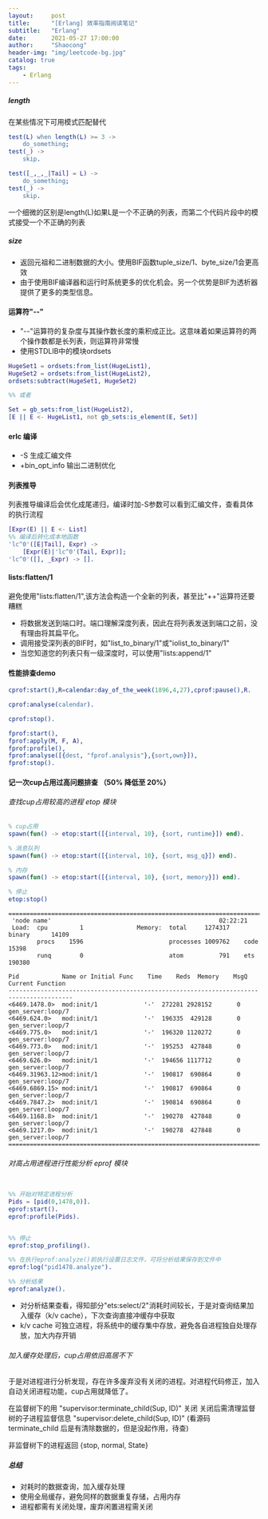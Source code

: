 ```yaml
---
layout:     post
title:      "[Erlang] 效率指南阅读笔记"
subtitle:   "Erlang"
date:       2021-05-27 17:00:00
author:     "Shaocong"
header-img: "img/leetcode-bg.jpg"
catalog: true
tags:
    - Erlang
---
```


##### length
在某些情况下可用模式匹配替代
```erlang
test(L) when length(L) >= 3 ->
    do_something;
test(_) ->
    skip.
```
```erlang
test([_,_,_|Tail] = L) ->
    do_something;
test(_) ->
    skip.
```
一个细微的区别是length(L)如果L是一个不正确的列表，而第二个代码片段中的模式接受一个不正确的列表

##### size
* 返回元祖和二进制数据的大小。使用BIF函数tuple_size/1、byte_size/1会更高效
* 由于使用BIF编译器和运行时系统更多的优化机会。另一个优势是BIF为透析器提供了更多的类型信息。

#### 运算符"--"
* "--"运算符的复杂度与其操作数长度的乘积成正比。这意味着如果运算符的两个操作数都是长列表，则运算符非常慢
* 使用STDLIB中的模块ordsets
```erlang
HugeSet1 = ordsets:from_list(HugeList1),
HugeSet2 = ordsets:from_list(HugeList2),
ordsets:subtract(HugeSet1, HugeSet2)

%% 或者

Set = gb_sets:from_list(HugeList2),
[E || E <- HugeList1, not gb_sets:is_element(E, Set)]
```

#### erlc 编译
* -S 生成汇编文件
* +bin_opt_info 输出二进制优化

#### 列表推导
列表推导编译后会优化成尾递归，编译时加-S参数可以看到汇编文件，查看具体的执行流程
```erlang
[Expr(E) || E <- List]
%% 编译后转化成本地函数
'lc^0'([E|Tail], Expr) ->
    [Expr(E)|'lc^0'(Tail, Expr)];
'lc^0'([], _Expr) -> [].
```

#### lists:flatten/1
避免使用"lists:flatten/1",该方法会构造一个全新的列表，甚至比"++"运算符还要糟糕
* 将数据发送到端口时。端口理解深度列表，因此在将列表发送到端口之前，没有理由将其扁平化。
* 调用接受深列表的BIF时，如"list_to_binary/1"或"iolist_to_binary/1"
* 当您知道您的列表只有一级深度时，可以使用"lists:append/1"

#### 性能排查demo

```erlang
cprof:start(),R=calendar:day_of_the_week(1896,4,27),cprof:pause(),R.

cprof:analyse(calendar).

cprof:stop().

fprof:start(),
fprof:apply(M, F, A),
fprof:profile(),
fprof:analyse([{dest, "fprof.analysis"},{sort,own}]),
fprof:stop().

```


#### 记一次cup占用过高问题排查 （50% 降低至 20%）

###### 查找cup占用较高的进程 etop 模块
```erlang
% cup占用
spawn(fun() -> etop:start([{interval, 10}, {sort, runtime}]) end).

% 消息队列
spawn(fun() -> etop:start([{interval, 10}, {sort, msg_q}]) end).

% 内存
spawn(fun() -> etop:start([{interval, 10}, {sort, memory}]) end).

% 停止
etop:stop()
```

```shell
========================================================================================
 'node name'                                               02:22:21
 Load:  cpu         1               Memory:  total     1274317    binary      14109
        procs    1596                        processes 1009762    code        15398
        runq        0                        atom          791    ets        190380
                                          
Pid            Name or Initial Func    Time    Reds  Memory    MsgQ Current Function
----------------------------------------------------------------------------------------
<6469.1478.0>  mod:init/1             '-'  272281 2928152       0 gen_server:loop/7   
<6469.624.0>   mod:init/1             '-'  196335  429128       0 gen_server:loop/7   
<6469.775.0>   mod:init/1             '-'  196320 1120272       0 gen_server:loop/7   
<6469.773.0>   mod:init/1             '-'  195253  427848       0 gen_server:loop/7   
<6469.626.0>   mod:init/1             '-'  194656 1117712       0 gen_server:loop/7   
<6469.31963.12>mod:init/1             '-'  190817  690864       0 gen_server:loop/7   
<6469.6869.15> mod:init/1             '-'  190817  690864       0 gen_server:loop/7   
<6469.7847.2>  mod:init/1             '-'  190814  690864       0 gen_server:loop/7   
<6469.1168.8>  mod:init/1             '-'  190278  427848       0 gen_server:loop/7   
<6469.1217.0>  mod:init/1             '-'  190278  427848       0 gen_server:loop/7   
========================================================================================
```

###### 对高占用进程进行性能分析 eprof 模块
```erlang

%% 开始对特定进程分析
Pids = [pid(0,1478,0)].
eprof:start().
eprof:profile(Pids).


%% 停止
eprof:stop_profiling().

%% 在执行eprof:analyze()前执行设置日志文件，可将分析结果保存到文件中
eprof:log("pid1478.analyze").

%% 分析结果
eprof:analyze().
```

* 对分析结果查看，得知部分"ets:select/2"消耗时间较长，于是对查询结果加入缓存（k/v cache），下次查询直接冲缓存中获取
* k/v cache 可独立进程，将系统中的缓存集中存放，避免各自进程独自处理存放，加大内存开销

###### 加入缓存处理后，cup占用依旧高居不下

于是对进程进行分析发现，存在许多废弃没有关闭的进程。对进程代码修正，加入自动关闭进程功能，cup占用就降低了。

在监督树下的用 "supervisor:terminate_child(Sup, ID)" 关闭
关闭后需清理监督树的子进程监督信息 "supervisor:delete_child(Sup, ID)" (看源码 terminate_child 后是有清除数据的，但是没起作用，待查)

非监督树下的进程返回 {stop, normal, State}

##### 总结
* 对耗时的数据查询，加入缓存处理
* 使用全局缓存，避免同样的数据重复存储，占用内存
* 进程都需有关闭处理，废弃闲置进程需关闭
